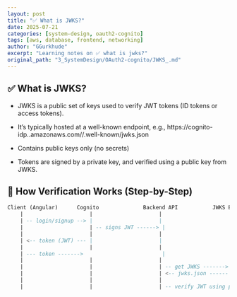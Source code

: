 ```yaml
---
layout: post
title: "✅ What is JWKS?"
date: 2025-07-21
categories: [system-design, oauth2-cognito]
tags: [aws, database, frontend, networking]
author: "GGurkhude"
excerpt: "Learning notes on ✅ what is jwks?"
original_path: "3_SystemDesign/OAuth2-cognito/JWKS_.md"
---
```


## ✅ What is JWKS?
- JWKS is a public set of keys used to verify JWT tokens (ID tokens or access tokens).

- It’s typically hosted at a well-known endpoint, e.g.,
https://cognito-idp.<region>.amazonaws.com/<userPoolId>/.well-known/jwks.json

- Contains public keys only (no secrets)

- Tokens are signed by a private key, and verified using a public key from JWKS.

## 🔐 How Verification Works (Step-by-Step)

```sql
Client (Angular)      Cognito              Backend API           JWKS Endpoint
    |                     |                     |                      |
    | -- login/signup --> |                     |                      |
    |                     | -- signs JWT ------> |                      |
    |                     |                     |                      |
    | <-- token (JWT) --- |                     |                      |
    |                     |                     |                      |
    | --- token ------->                         |                      |
    |                     |                     |                      |
    |                     |                     | -- get JWKS -------> |
    |                     |                     | <-- jwks.json ------|
    |                     |                     |                      |
    |                     |                     | -- verify JWT using public key
```